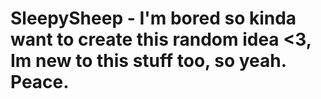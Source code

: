 # SleepySheep - I'm bored so kinda want to create this random idea <3, Im new to this stuff too, so yeah. Peace.
